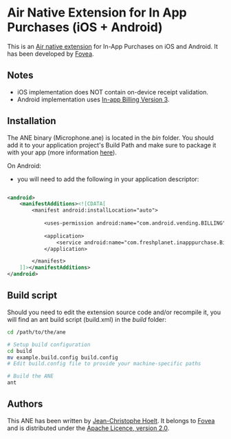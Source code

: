 Air Native Extension for In App Purchases (iOS + Android)
======================================

This is an [Air native extension](http://www.adobe.com/devnet/air/native-extensions-for-air.html) for In-App Purchases on iOS and Android. It has been developed by [Fovea](http://fovea.cc).


Notes
---------

* iOS implementation does NOT contain on-device receipt validation.
* Android implementation uses [In-app Billing Version 3](http://developer.android.com/google/play/billing/api.html).


Installation
---------

The ANE binary (Microphone.ane) is located in the *bin* folder. You should add it to your application project's Build Path and make sure to package it with your app (more information [here](http://help.adobe.com/en_US/air/build/WS597e5dadb9cc1e0253f7d2fc1311b491071-8000.html)).

On Android:

 * you will need to add the following in your application descriptor:

```xml

<android>
    <manifestAdditions><![CDATA[
        <manifest android:installLocation="auto">
            
            <uses-permission android:name="com.android.vending.BILLING" />
            
            <application>
                <service android:name="com.freshplanet.inapppurchase.BillingService" />
            </application>

        </manifest>
    ]]></manifestAdditions>
</android>
```



Build script
---------

Should you need to edit the extension source code and/or recompile it, you will find an ant build script (build.xml) in the *build* folder:

```bash
cd /path/to/the/ane

# Setup build configuration
cd build
mv example.build.config build.config
# Edit build.config file to provide your machine-specific paths

# Build the ANE
ant
```


Authors
------

This ANE has been written by [Jean-Christophe Hoelt](https://github.com/j3k0). It belongs to [Fovea](http://fovea.cc) and is distributed under the [Apache Licence, version 2.0](http://www.apache.org/licenses/LICENSE-2.0).
